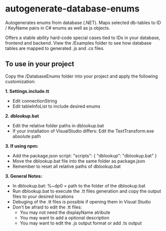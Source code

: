 # autogenerate-database-enums
Autogenerates enums from database (.NET). Maps selected db-tables to ID / KeyName pairs in C# enums as well as js objects.

Offers a stable ability hard-code special cases tied to IDs in your database, frontend and backend. View the /Examples folder to see how database tables are mapped to generated .js and .cs files.

## To use in your project
Copy the /DatabaseEnums folder into your project and apply the following customization:

__1. Settings.include.tt__
  - Edit connectionString
  - Edit tableInfoList to include desired enums

__2. dblookup.bat__
  - Edit the relative folder paths in dblookup.bat
  - If your installation of VisualStudio differs: Edit the TextTransform.exe absolute path

__3. If using npm:__
  - Add the package.json script: "scripts": { "dblookup": "dblookup.bat" }
  - Move the dblookup.bat file into the same folder as package.json
  - Remember to reset all relative paths of dblookup.bat

__3. General Notes:__
  - In dblookup.bat: %~dp0 = path to the folder of the dblookup.bat
  - Run dblookup.bat to execute the .tt files generation and copy the output files to your desired locations
  - Debuging of the .tt files is possible if opening them in Visual Studio
  - Don't be afraid to edit the .tt files:
    - You may not need the displayName atribute
    - You may want to add a optional description
    - You may want to edit the .js output format or add .ts output
